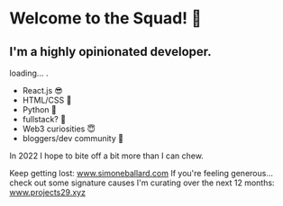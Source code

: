 # Welcome to the Squad! 🐲
## I'm a highly opinionated developer.

loading... .

+ React.js 😎
+ HTML/CSS 🥳 
+ Python 🥺
+ fullstack? 🤠
+ Web3 curiosities 😇
+ bloggers/dev community 🥸

In 2022 I hope to bite off a bit more than I can chew.

Keep getting lost: www.simoneballard.com
If you're feeling generous... check out some signature causes I'm curating over the next 12 months: www.projects29.xyz

